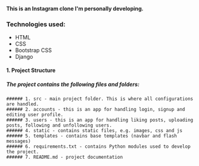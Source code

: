 #### This is an Instagram clone I'm personally developing.

### Technologies used:
  - HTML
  - CSS
  - Bootstrap CSS
  - Django

#### 1. Project Structure
##### The project contains the following files and folders:
    ###### 1. src - main project folder. This is where all configurations are handled.
    ###### 2. accounts - this is an app for handling login, signup and editing user profile.
    ###### 3. users - this is an app for handling liking posts, uploading posts, following and unfollowing users.
    ###### 4. static - contains static files, e.g. images, css and js
    ###### 5. templates - contains base templates (navbar and flash messages)
    ###### 6. requirements.txt - contains Python modules used to develop the project.
    ###### 7. README.md - project documentation

